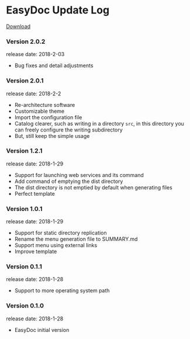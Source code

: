 # EasyDoc Update Log

[Download](https://github.com/wuyumin/easydoc/releases)

### Version 2.0.2

release date: 2018-2-03

- Bug fixes and detail adjustments

### Version 2.0.1

release date: 2018-2-2

- Re-architecture software
- Customizable theme
- Import the configuration file
- Catalog clearer, such as writing in a directory `src`, in this directory you can freely configure the writing subdirectory
- But, still keep the simple usage

### Version 1.2.1

release date: 2018-1-29

- Support for launching web services and its command
- Add command of emptying the dist directory
- The dist directory is not emptied by default when generating files
- Perfect template

### Version 1.0.1

release date: 2018-1-29

- Support for static directory replication
- Rename the menu generation file to SUMMARY.md
- Support menu using external links
- Improve template

### Version 0.1.1

release date: 2018-1-28

- Support to more operating system path

### Version 0.1.0

release date: 2018-1-28

- EasyDoc initial version

